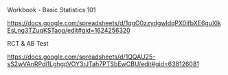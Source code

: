 Workbook - Basic Statistics 101

https://docs.google.com/spreadsheets/d/1qgO0zzydgwIdqPX0ifbXE6guXlkEsLng3TZuqKSTaog/edit#gid=1624256320

RCT & AB Test

https://docs.google.com/spreadsheets/d/1QQAU25-sS2wVAnRPdi1LghgpVOY3rJTah7PTSbEwCBU/edit#gid=638126081
